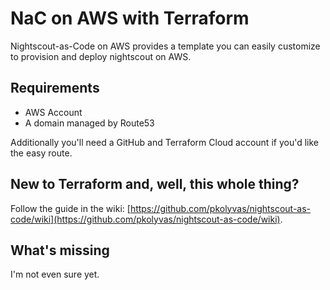 # NaC on AWS with Terraform

Nightscout-as-Code on AWS provides a template you can easily customize to provision and deploy nightscout on AWS.

## Requirements

- AWS Account
- A domain managed by Route53

Additionally you'll need a GitHub and Terraform Cloud account if you'd like the easy route. 

## New to Terraform and, well, this whole thing?

Follow the guide in the wiki: [https://github.com/pkolyvas/nightscout-as-code/wiki](https://github.com/pkolyvas/nightscout-as-code/wiki). 

## What's missing

I'm not even sure yet. 